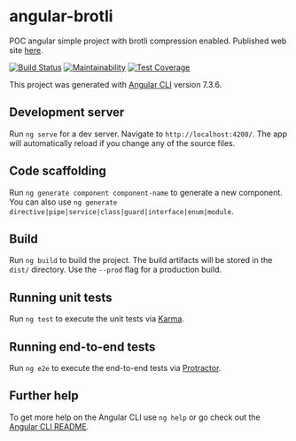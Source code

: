 # angular-brotli

POC angular simple project with brotli compression enabled. Published web site [here](https://tiamat-azure.github.io/angular-brotli/).

[![Build Status](https://travis-ci.org/tiamat-azure/angular-brotli.svg?branch=master)](https://travis-ci.org/tiamat-azure/angular-brotli) [![Maintainability](https://api.codeclimate.com/v1/badges/e59a21bd2f0b879eafb4/maintainability)](https://codeclimate.com/github/tiamat-azure/angular-brotli/maintainability) [![Test Coverage](https://api.codeclimate.com/v1/badges/e59a21bd2f0b879eafb4/test_coverage)](https://codeclimate.com/github/tiamat-azure/angular-brotli/test_coverage)

This project was generated with [Angular CLI](https://github.com/angular/angular-cli) version 7.3.6.

## Development server

Run `ng serve` for a dev server. Navigate to `http://localhost:4200/`. The app will automatically reload if you change any of the source files.

## Code scaffolding

Run `ng generate component component-name` to generate a new component. You can also use `ng generate directive|pipe|service|class|guard|interface|enum|module`.

## Build

Run `ng build` to build the project. The build artifacts will be stored in the `dist/` directory. Use the `--prod` flag for a production build.

## Running unit tests

Run `ng test` to execute the unit tests via [Karma](https://karma-runner.github.io).

## Running end-to-end tests

Run `ng e2e` to execute the end-to-end tests via [Protractor](http://www.protractortest.org/).

## Further help

To get more help on the Angular CLI use `ng help` or go check out the [Angular CLI README](https://github.com/angular/angular-cli/blob/master/README.md).
